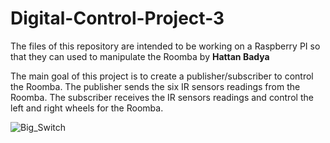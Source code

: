# Digital-Control-Project-3
The files of this repository are intended to be working on a Raspberry PI so that they can used to manipulate the Roomba by
**Hattan Badya**

The main goal of this project is to create a publisher/subscriber to control the Roomba.
The publisher sends the six IR sensors readings from the Roomba.
The subscriber receives the IR sensors readings and control the left and right wheels for the Roomba.
 
![Big_Switch](https://github.com/tuf76885/Digital-Control/blob/master/Block_Pictures/BigSwitch.png)

